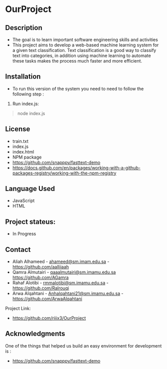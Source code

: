 # OurProject

## Description 
* The goal is to learn important software engineering skills and activities
* This project aims to develop a web-based machine learning system for a given text classification.
Text classification is a good way to classify text into categories, in addition using machine learning to automate these tasks makes the process much faster and more efficient.



## Installation
* To run this version of the system you need to need to follow the following step :
1. Run index.js:
> node index.js


## License
* train.txt
* index.js
* index.html
* NPM package 
* https://github.com/snapppy/fasttext-demo
* https://docs.github.com/en/packages/working-with-a-github-packages-registry/working-with-the-npm-registry


## Language Used
* JavaScript
* HTML

## Project stateus:
* In Progress

## Contact 
* Aliah Alhameed - ahameed@sm.imam.edu.sa - https://github.com/aalliiaah
* Qamra Almutairi - qaaalmutairi@sm.imamu.edu.sa  https://github.com/AGamra
* Rahaf Alotibi - rmmalotibi@sm.imamu.edu.sa - https://github.com/Ralrouqi
* Arwa Alqahtani - Anhalqahtani21@sm.imamu.edu.sa - https://github.com/ArwaAlqahtani

Project Link:
* https://github.com/riiix3/OurProject

## Acknowledgments
One of the things that helped us build an easy environment for development is :
* https://github.com/snapppy/fasttext-demo

